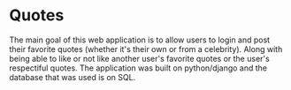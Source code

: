 # Quotes
The main goal of this web application is to allow users to login and post their favorite quotes (whether it's their own or from a celebrity). 
Along with being able to like or not like another user's favorite quotes or 
the user's respectiful quotes. 
The application was built on python/django and the database that was used is on SQL. 
